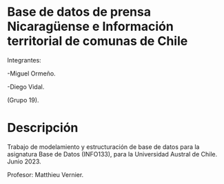 Base de datos de prensa Nicaragüense e Información territorial de comunas de Chile
==============

Integrantes:

-Miguel Ormeño.

-Diego Vidal.

(Grupo 19).

Descripción
==============

Trabajo de modelamiento y estructuración de base de datos para la asignatura Base de Datos (INFO133), para la Universidad Austral de Chile. Junio 2023.


Profesor: Matthieu Vernier.
